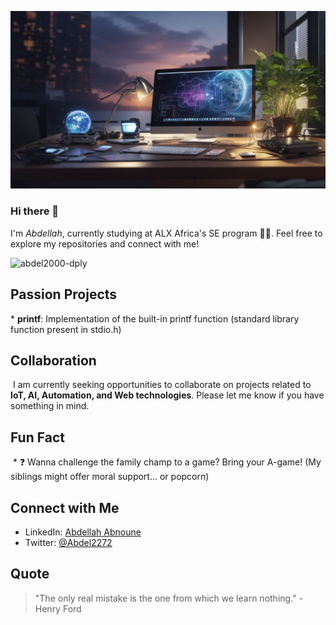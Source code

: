 ![Banner Image](banner.png)
### Hi there 👋

I'm *Abdellah*, currently studying at ALX Africa's SE program 👨‍💻.
Feel free to explore my repositories and connect with me!

<img src="https://komarev.com/ghpvc/?username=abdel2000-dply&label=Profile%20views&color=0e75b6&style=flat" alt="abdel2000-dply" />

<!--
[![committers.top badge](https://user-badge.committers.top/morocco_public/USERNAME.svg)](https://user-badge.committers.top/morocco_public/USERNAME)
## Skills & Tools

* Python: ![Python](https://raw.githubusercontent.com/devicons/devicons/master/python.svg)
* JavaScript: ![JavaScript](https://raw.githubusercontent.com/devicons/devicons/master/javascript.svg)
* React: ![React](https://raw.githubusercontent.com/devicons/devicons/master/react.svg)
* HTML: ![HTML5](https://raw.githubusercontent.com/devicons/devicons/master/html5.svg)
* CSS: ![CSS3](https://raw.githubusercontent.com/devicons/devicons/master/css3.svg)
* Git: ![Git](https://raw.githubusercontent.com/devicons/devicons/master/git.svg)
* Bash: ![Bash](https://www.vectorlogo.zone/logos/gnu_bash/gnu_bash-icon.svg)
* C: ![C](https://raw.githubusercontent.com/devicons/devicons/master/c.svg)
* Arduino: ![Arduino](https://www.vectorlogo.zone/logos/arduino/arduino-icon.svg)
* MySQL: ![MySQL](https://raw.githubusercontent.com/devicons/devicons/master/mysql.svg)
* XAMPP: ![XAMPP](https://seeklogo.com/images/X/xampp-logo-4D65464546.png)
* WordPress: ![WordPress](https://raw.githubusercontent.com/devicons/devicons/master/wordpress.svg)
* Ubuntu: ![Ubuntu](https://raw.githubusercontent.com/devicons/devicons/master/ubuntu.svg)
* Canva: ![Canva](https://www.vectorlogo.zone/logos/canva/canva-icon.svg)
* IoT: ![Internet of Things](https://www.vectorlogo.zone/logos/internet_of_things/internet_of_things-icon.svg)

## Proficiency

* Python: [░░░░░░░░░░░░░░░░░░░░░░░░░░░░░░░░░░░░░░░░░ 85%]
* JavaScript: [░░░░░░░░░░░░░░░░░░░░░░░░░░░░░░░░░░░ 70%]
* React: [░░░░░░░░░░░░░░░░░░░░░░░░░░ 50%]
* HTML/CSS: [░░░░░░░░░░░░░░░░░░░░░░░░░░░░░░░░░░░░░░░░░ 85%]
* Git: [░░░░░░░░░░░░░░░░░░░░░░░░░░░░░░░░░░░░░░░░░░░░░░░░ 95%]
* Bash: [░░░░░░░░░░░░░░░░░░░░░░░░░░░░░░░░░░ 60%]
* C: [░░░░░░░░░░░░░░░░░░░░░░░ 30%]
* Arduino: [░░░░░░░░░░░░░░░░░░░░░░░░░░░░░░░░░ 65%]
* MySQL: [░░░░░░░░░░░░░░░░░░░░░░░░░░░░░░░░░░░░░░░░░ 80%]
* WordPress: [░░░░░░░░░░░░░░░░░░░░░░░░░░░░░░ 55%]
* Ubuntu: [░░░░░░░░░░░░░░░░░░░░░░░░░░░░░░░░░░░░░░░░░░░░░░░░ 95%]
* Canva: [░░░░░░░░░░░░░░
-->
## Passion Projects

* **printf**: Implementation of the built-in printf function (standard library function present in stdio.h)
 <!-- add more -->

## Collaboration

 I am currently seeking opportunities to collaborate on projects related to **IoT, AI, Automation, and Web technologies**. Please let me know if you have something in mind.

## Fun Fact

 * ❓ Wanna challenge the family champ to a game? Bring your A-game! (My siblings might offer moral support... or popcorn)

## Connect with Me

*  LinkedIn: [Abdellah Abnoune](www.linkedin.com/in/abdellah-abnoune-646299180)
*  Twitter: [@Abdel2272](https://twitter.com/Abdel2272)

## Quote

> "The only real mistake is the one from which we learn nothing." - Henry Ford
